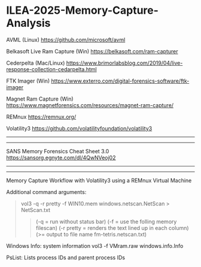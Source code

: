 # ILEA-2025-Memory-Capture-Analysis

AVML (Linux)
https://github.com/microsoft/avml

Belkasoft Live Ram Capture (Win)
https://belkasoft.com/ram-capturer

Cederpelta (Mac/Linux)
https://www.brimorlabsblog.com/2019/04/live-response-collection-cedarpelta.html

FTK Imager (Win)
https://www.exterro.com/digital-forensics-software/ftk-imager

Magnet Ram Capture (Win)
https://www.magnetforensics.com/resources/magnet-ram-capture/

REMnux
https://remnux.org/

Volatility3
https://github.com/volatilityfoundation/volatility3

-----
-----
SANS Memory Forensics Cheat Sheet 3.0
https://sansorg.egnyte.com/dl/4QwNVeoj02

-----
-----
Memory Capture Workflow with Volatility3 using a REMnux Virtual Machine

Additional command arguments:
>vol3 -q -r pretty -f WIN10.mem windows.netscan.NetScan > NetScan.txt
>> (-q = run without status bar)
>> (-f = use the folling memory filescan)
>> (-r pretty = renders the text lined up in each column)
>> (>= output to file name fm-tetris.netscan.txt)
    

Windows Info: system information
vol3 -f VMram.raw windows.info.Info

PsList: Lists process IDs and parent process IDs

